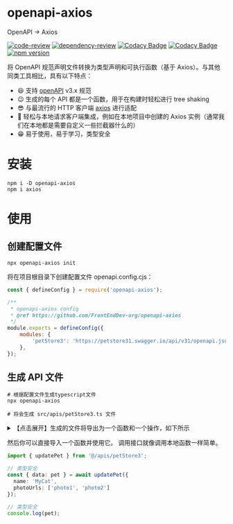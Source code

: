 # openapi-axios

OpenAPI → Axios

[![code-review](https://github.com/FrontEndDev-org/openapi-axios/actions/workflows/code-review.yml/badge.svg)](https://github.com/FrontEndDev-org/openapi-axios/actions/workflows/code-review.yml)
[![dependency-review](https://github.com/FrontEndDev-org/openapi-axios/actions/workflows/dependency-review.yml/badge.svg)](https://github.com/FrontEndDev-org/openapi-axios/actions/workflows/dependency-review.yml)
[![Codacy Badge](https://app.codacy.com/project/badge/Grade/4fa1acaeb717469caddfe21a84c50bb2)](https://app.codacy.com/gh/FrontEndDev-org/openapi-axios/dashboard?utm_source=gh&utm_medium=referral&utm_content=&utm_campaign=Badge_grade)
[![Codacy Badge](https://app.codacy.com/project/badge/Coverage/4fa1acaeb717469caddfe21a84c50bb2)](https://app.codacy.com/gh/FrontEndDev-org/openapi-axios/dashboard?utm_source=gh&utm_medium=referral&utm_content=&utm_campaign=Badge_coverage)
[![npm version](https://badge.fury.io/js/openapi-axios.svg)](https://npmjs.com/package/openapi-axios)

将 OpenAPI 规范声明文件转换为类型声明和可执行函数（基于 Axios）。与其他同类工具相比，具有以下特点：

- 😆 支持 [openAPI](https://www.openapis.org/) v3.x 规范
- 😉 生成的每个 API 都是一个函数，用于在构建时轻松进行 tree shaking
- 😎 与最流行的 HTTP 客户端 [axios](https://axios-http.com/) 进行适配
- 🤗 轻松与本地请求客户端集成，例如在本地项目中创建的 Axios 实例（通常我们在本地都是需要自定义一些拦截器什么的）
- 😁 易于使用，易于学习，类型安全

# 安装

```shell
npm i -D openapi-axios
npm i axios
```

# 使用

## 创建配置文件
```shell
npx openapi-axios init
```
将在项目根目录下创建配置文件 openapi.config.cjs：
```js
const { defineConfig } = require('openapi-axios');

/**
 * openapi-axios config
 * @ref https://github.com/FrontEndDev-org/openapi-axios
 */
module.exports = defineConfig({
    modules: {
        'petStore3': 'https://petstore31.swagger.io/api/v31/openapi.json'
    },
});
```

## 生成 API 文件
```shell
# 根据配置文件生成typescript文件
npx openapi-axios

# 将会生成 src/apis/petStore3.ts 文件
```

<details>
<summary>【点击展开】生成的文件将导出为一个函数和一个操作，如下所示</summary>

```ts
/**
 * @module petStore3
 * @title Swagger Petstore - OpenAPI 3.1
 * @version 1.0.6
 * @contact <apiteam@swagger.io>
 * @description This is a sample Pet Store Server based on the OpenAPI 3.1 specification.
You can find out more about
Swagger at [http://swagger.io](http://swagger.io).
 * @summary Pet Store 3.1
 * @see {@link http://swagger.io Find out more about Swagger}
 */

import axios from "axios";
import type { AxiosRequestConfig, AxiosPromise } from "axios";
import { resolveURL } from "openapi-axios/client";
import type { OneOf } from "openapi-axios/client";

const BASE_URL = "/api/v31";

// ... 省略 ...

/**
 * @description Pet
 */
export type Pet = {
    /**
     * @format int64
     * @example 10
     */
    id?: number;
    /**
     * @description Pet Category
     */
    category?: unknown;
    /**
     * @example doggie
     */
    name: string;
    photoUrls: ((string)[]);
    tags?: ((unknown)[]);
    /**
     * @description pet status in the store
     */
    status?: ("available" | "pending" | "sold");
    /**
     * @format int32
     * @example 7
     */
    availableInstances?: number;
    petDetailsId?: unknown;
    petDetails?: PetDetails;
};

// ... 省略 ...

/**
 * @module petStore3
 * @description Update an existing pet by Id
 * @summary Update an existing pet
 * @see pet Everything about your Pets {@link http://swagger.io Find out more}
 * @param data Pet object that needs to be updated in the store
 * @param [config] request config
 * @returns Successful operation
 */
export async function updatePet(data: Pet, config?: AxiosRequestConfig): AxiosPromise<Pet> {
    return axios({
        method: "put",
        data: data,
        url: resolveURL(BASE_URL, "/pet"),
        ...config
    });
}

// ... 省略 ...
```
</details>

然后你可以直接导入一个函数并使用它。 调用接口就像调用本地函数一样简单。

```ts
import { updatePet } from '@/apis/petStore3';

// 类型安全
const { data: pet } = await updatePet({
  name: 'MyCat',
  photoUrls: ['photo1', 'photo2']
});

// 类型安全
console.log(pet);
```


